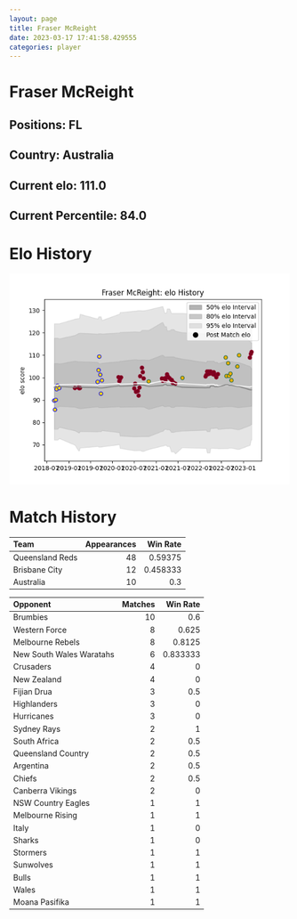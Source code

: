 ```yaml
---  
layout: page  
title: Fraser McReight  
date: 2023-03-17 17:41:58.429555  
categories: player  
---
```

# Fraser McReight

## Positions: FL

## Country: Australia

## Current elo: 111.0

## Current Percentile: 84.0

# Elo History


![elo history](history_FraserMcReight.png)
# Match History


| Team            |   Appearances |   Win Rate |
|:----------------|--------------:|-----------:|
| Queensland Reds |            48 |   0.59375  |
| Brisbane City   |            12 |   0.458333 |
| Australia       |            10 |   0.3      |

| Opponent                 |   Matches |   Win Rate |
|:-------------------------|----------:|-----------:|
| Brumbies                 |        10 |   0.6      |
| Western Force            |         8 |   0.625    |
| Melbourne Rebels         |         8 |   0.8125   |
| New South Wales Waratahs |         6 |   0.833333 |
| Crusaders                |         4 |   0        |
| New Zealand              |         4 |   0        |
| Fijian Drua              |         3 |   0.5      |
| Highlanders              |         3 |   0        |
| Hurricanes               |         3 |   0        |
| Sydney Rays              |         2 |   1        |
| South Africa             |         2 |   0.5      |
| Queensland Country       |         2 |   0.5      |
| Argentina                |         2 |   0.5      |
| Chiefs                   |         2 |   0.5      |
| Canberra Vikings         |         2 |   0        |
| NSW Country Eagles       |         1 |   1        |
| Melbourne Rising         |         1 |   1        |
| Italy                    |         1 |   0        |
| Sharks                   |         1 |   0        |
| Stormers                 |         1 |   1        |
| Sunwolves                |         1 |   1        |
| Bulls                    |         1 |   1        |
| Wales                    |         1 |   1        |
| Moana Pasifika           |         1 |   1        |